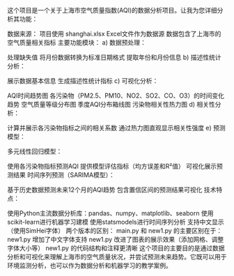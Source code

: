 这个项目是一个关于上海市空气质量指数(AQI)的数据分析项目。让我为您详细分析其功能：

数据来源：
项目使用 shanghai.xlsx Excel文件作为数据源
数据包含了上海市的空气质量相关指标
主要功能模块：
a) 数据预处理：

处理缺失值
将月份数据转换为标准日期格式
提取年份和月份信息
b) 描述性统计分析：

展示数据基本信息
生成描述性统计指标
c) 可视化分析：

AQI时间趋势图
各污染物（PM2.5、PM10、NO2、SO2、CO、O3）的时间变化趋势
空气质量等级分布图
季度AQI分布箱线图
污染物相关性热力图
d) 相关性分析：

计算并展示各污染物指标之间的相关系数
通过热力图直观显示相关性强度
e) 预测模型：

多元线性回归模型：

使用各污染物指标预测AQI
提供模型评估指标（均方误差和R²值）
可视化展示预测结果
时间序列预测（SARIMA模型）：

基于历史数据预测未来12个月的AQI趋势
包含置信区间的预测结果可视化
技术特点：

使用Python主流数据分析库：pandas、numpy、matplotlib、seaborn
使用scikit-learn进行机器学习建模
使用statsmodels进行时间序列分析
支持中文显示（使用SimHei字体）
两个版本的区别：
main.py 和 new1.py 的主要区别在于：
new1.py 增加了中文字体支持
new1.py 改进了图表的展示效果（添加网格、调整字体大小等）
new1.py 的代码结构和注释更清晰
这个项目的主要目的是通过数据分析和可视化来理解上海市的空气质量状况，并尝试预测未来趋势。它既可以用于环境监测分析，也可以作为数据分析和机器学习的教学案例。

